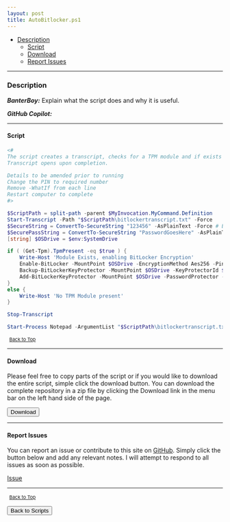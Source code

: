 ```yaml
---
layout: post
title: AutoBitlocker.ps1
---
```


- [Description](#description)
  - [Script](#script)
  - [Download](#download)
  - [Report Issues](#report-issues)

---

### Description

**_BanterBoy:_** Explain what the script does and why it is useful.

**_GitHub Copilot:_**

---

#### Script

```powershell
<#
The script creates a transcript, checks for a TPM module and if exists attempts to enable bitlocker on the system drive and backs up to AD.
Transcript opens upon completion.

Details to be amended prior to running
Change the PIN to required number
Remove -WhatIf from each line
Restart computer to complete
#>

$ScriptPath = split-path -parent $MyInvocation.MyCommand.Definition
Start-Transcript -Path "$ScriptPath\bitlockertranscript.txt" -Force
$SecureString = ConvertTo-SecureString "123456" -AsPlainText -Force # Enter a Numeric PIN
$SecurePassString = ConvertTo-SecureString "PasswordGoesHere" -AsPlainText -Force # Enter a Password
[string] $OSDrive = $env:SystemDrive

if ( (Get-Tpm).TpmPresent -eq $true ) {
    Write-Host 'Module Exists, enabling BitLocker Encryption'
    Enable-BitLocker -MountPoint $OSDrive -EncryptionMethod Aes256 -Pin $SecureString -UsedSpaceOnly -TPMandPinProtector -WhatIf
    Backup-BitLockerKeyProtector -MountPoint $OSDrive -KeyProtectorId $OSDrive.KeyProtector[1].KeyProtectorId -WhatIf
    Add-BitLockerKeyProtector -MountPoint $OSDrive -PasswordProtector -Password $SecurePassString -WhatIf
}
else {
    Write-Host 'No TPM Module present'
}

Stop-Transcript

Start-Process Notepad -ArgumentList "$ScriptPath\bitlockertranscript.txt"
```

<span style="font-size:11px;"><a href="#"><i class="fas fa-caret-up" aria-hidden="true" style="color: white; margin-right:5px;"></i>Back to Top</a></span>

---

#### Download

Please feel free to copy parts of the script or if you would like to download the entire script, simple click the download button. You can download the complete repository in a zip file by clicking the Download link in the menu bar on the left hand side of the page.

<button class="btn" type="submit" onclick="window.open('/PowerShell/scripts/AutoBitlocker.ps1')">
    <i class="fa fa-cloud-download-alt">
    </i>
        Download
</button>

---

#### Report Issues

You can report an issue or contribute to this site on <a href="https://github.com/BanterBoy/scripts-blog/issues">GitHub</a>. Simply click the button below and add any relevant notes. I will attempt to respond to all issues as soon as possible.

<!-- Place this tag where you want the button to render. -->

<a class="github-button" href="https://github.com/BanterBoy/scripts-blog/issues/new?title=AutoBitlocker.ps1&body=There is a problem with this function. Please find details below." data-show-count="true" aria-label="Issue BanterBoy/scripts-blog on GitHub">Issue</a>

---

<span style="font-size:11px;"><a href="#"><i class="fas fa-caret-up" aria-hidden="true" style="color: white; margin-right:5px;"></i>Back to Top</a></span>

<a href="/menu/_pages/scripts.html">
    <button class="btn">
        <i class='fas fa-reply'>
        </i>
            Back to Scripts
    </button>
</a>

[1]: http://ecotrust-canada.github.io/markdown-toc
[2]: https://github.com/googlearchive/code-prettify
